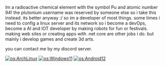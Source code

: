 Im a radioactive chemical element with the symbol Pu and atomic number 94!
the plutonium username was reserved by someone else so i take this instead.
its better anyway :/ so im a developer of most things. some times i need to config a linux server and its network so i become a devOps,
become a AI and IOT developer by making robots for fun or festivals.
making web sites or creating apps with .net core are other jobs i do. but mainly i develop games and create 3d arts.

you can contact me by my discord server.

[![os:ArchLinux](https://img.shields.io/badge/OS-ArchLinux-blue?style=flat-square&logo=arch-linux)](https://archlinux.org) 
[![os:Windows11](https://img.shields.io/badge/OS-Windows11-blue?style=flat-square&logo=microsoft)](https://www.microsoft.com) 
[![os:Android12](https://img.shields.io/badge/OS-Android12-green?style=flat-square&logo=android)](https://www.android.com/)
